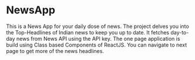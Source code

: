 # NewsApp
This is a News App for your daily dose of news. The project delves you into the Top-Headlines of Indian news to keep you up to date. It fetches day-to-day news from News API using the API key. The one page application is build using Class based Components of ReactJS. You can navigate to next page to get more of the news headlines. 
